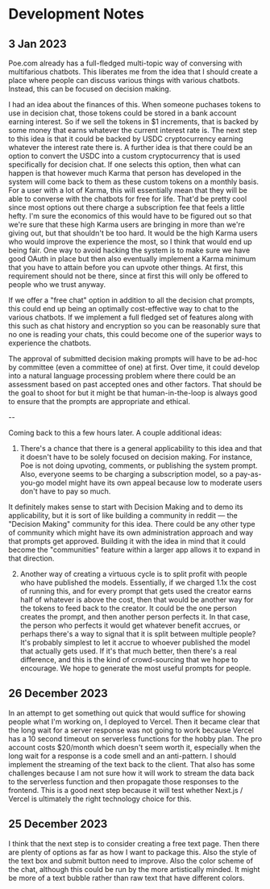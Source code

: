 # Development Notes

## 3 Jan 2023
Poe.com already has a full-fledged multi-topic way of conversing with multifarious chatbots. This liberates me from the idea that I should create a place where people can discuss various things with various chatbots. Instead, this can be focused on decision making.

I had an idea about the finances of this. When someone puchases tokens to use in decision chat, those tokens could be stored in a bank account earning interest. So if we sell the tokens in $1 increments, that is backed by some money that earns whatever the current interest rate is. The next step to this idea is that it could be backed by USDC cryptocurrency earning whatever the interest rate there is. A further idea is that there could be an option to convert the USDC into a custom cryptocurrency that is used specifically for decision chat. If one selects this option, then what can happen is that however much Karma that person has developed in the system will come back to them as these custom tokens on a monthly basis. For a user with a lot of Karma, this will essentially mean that they will be able to converse with the chatbots for free for life. That'd be pretty cool since most options out there charge a subscription fee that feels a little hefty. I'm sure the economics of this would have to be figured out so that we're sure that these high Karma users are bringing in more than we're giving out, but that shouldn't be too hard. It would be the high Karma users who would improve the experience the most, so I think that would end up being fair. One way to avoid hacking the system is to make sure we have good OAuth in place but then also eventually implement a Karma minimum that you have to attain before you can upvote other things. At first, this requirement should not be there, since at first this will only be offered to people who we trust anyway.

If we offer a "free chat" option in addition to all the decision chat prompts, this could end up being an optimally cost-effective way to chat to the various chatbots. If we implement a full fledged set of features along with this such as chat history and encryption so you can be reasonably sure that no one is reading your chats, this could become one of the superior ways to experience the chatbots.

The approval of submitted decision making prompts will have to be ad-hoc by committee (even a committee of one) at first. Over time, it could develop into a natural language processing problem where there could be an assessment based on past accepted ones and other factors. That should be the goal to shoot for but it might be that human-in-the-loop is always good to ensure that the prompts are appropriate and ethical.

-- 

Coming back to this a few hours later. A couple additional ideas:

1) There's a chance that there is a general applicability to this idea and that it doesn't have to be solely focused on decision making. For instance, Poe is not doing upvoting, comments, or publishing the system prompt. Also, everyone seems to be charging a subscription model, so a pay-as-you-go model might have its own appeal because low to moderate users don't have to pay so much.

It definitely makes sense to start with Decision Making and to demo its applicability, but it is sort of like building a community in reddit — the "Decision Making" community for this idea. There could be any other type of community which might have its own administration approach and way that prompts get approved. Building it with the idea in mind that it could become the "communities" feature within a larger app allows it to expand in that direction.

2) Another way of creating a virtuous cycle is to split profit with people who have published the models. Essentially, if we charged 1.1x the cost of running this, and for every prompt that gets used the creator earns half of whatever is above the cost, then that would be another way for the tokens to feed back to the creator. It could be the one person creates the prompt, and then another person perfects it. In that case, the person who perfects it would get whatever benefit accrues, or perhaps there's a way to signal that it is split between multiple people? It's probably simplest to let it accrue to whoever published the model that actually gets used. If it's that much better, then there's a real difference, and this is the kind of crowd-sourcing that we hope to encourage. We hope to generate the most useful prompts for people. 

## 26 December 2023
In an attempt to get something out quick that would suffice for showing people what I'm working on, I deployed to Vercel. Then it became clear that the long wait for a server response was not going to work because Vercel has a 10 second timeout on serverless functions for the hobby plan. The pro account costs $20/month which doesn't seem worth it, especially when the long wait for a response is a code smell and an anti-pattern. I should implement the streaming of the text back to the client. That also has some challenges because I am not sure how it will work to stream the data back to the serverless function and then propagate those responses to the frontend. This is a good next step because it will test whether Next.js / Vercel is ultimately the right technology choice for this.

## 25 December 2023
I think that the next step is to consider creating a free text page.
Then there are plenty of options as far as how I want to package this.
Also the style of the text box and submit button need to improve.
Also the color scheme of the chat, although this could be run by the more artistically minded. It might be more of a text bubble rather than raw text that have different colors.
